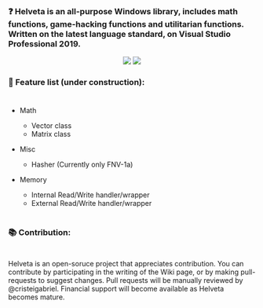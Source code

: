 ### ❓ Helveta is an all-purpose Windows library, includes math functions, game-hacking functions and utilitarian functions. Written on the latest language standard, on Visual Studio Professional 2019.

<p align="center">
  <img src="https://forthebadge.com/images/badges/made-with-c-plus-plus.svg" /> <img src="https://forthebadge.com/images/badges/built-with-love.svg" />
</p>





### 📝 Feature list (under construction):
#
- Math
  - Vector class
  - Matrix class
  
- Misc
  - Hasher (Currently only FNV-1a)
  
- Memory
  - Internal Read/Write handler/wrapper
  - External Read/Write handler/wrapper
# 




### 📚 Contribution:
#
Helveta is an open-soruce project that appreciates contribution. You can contribute by participating in the writing of the Wiki page, or by making pull-requests to suggest changes. Pull requests will be manually reviewed by @cristeigabriel. Financial support will become available as Helveta becomes mature.
#
